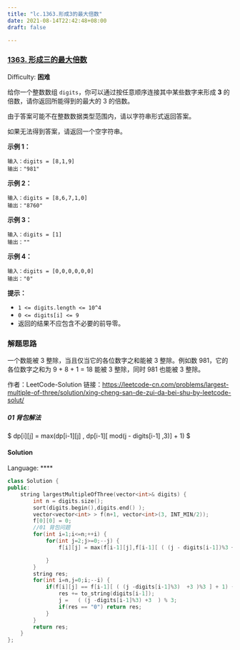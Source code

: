 ```yaml
---
title: "lc.1363.形成3的最大倍数"
date: 2021-08-14T22:42:48+08:00
draft: false

---
```


### [1363\. 形成三的最大倍数](https://leetcode-cn.com/problems/largest-multiple-of-three/)

Difficulty: **困难**


给你一个整数数组 `digits`，你可以通过按任意顺序连接其中某些数字来形成 **3** 的倍数，请你返回所能得到的最大的 3 的倍数。

由于答案可能不在整数数据类型范围内，请以字符串形式返回答案。

如果无法得到答案，请返回一个空字符串。

**示例 1：**

```
输入：digits = [8,1,9]
输出："981"
```

**示例 2：**

```
输入：digits = [8,6,7,1,0]
输出："8760"
```

**示例 3：**

```
输入：digits = [1]
输出：""
```

**示例 4：**

```
输入：digits = [0,0,0,0,0,0]
输出："0"
```

**提示：**

*   `1 <= digits.length <= 10^4`
*   `0 <= digits[i] <= 9`
*   返回的结果不应包含不必要的前导零。



###  解题思路

一个数能被 3 整除，当且仅当它的各位数字之和能被 3 整除。例如数 981，它的各位数字之和为 9 + 8 + 1 = 18 能被 3 整除，同时 981 也能被 3 整除。

作者：LeetCode-Solution
链接：https://leetcode-cn.com/problems/largest-multiple-of-three/solution/xing-cheng-san-de-zui-da-bei-shu-by-leetcode-solut/
 





#####  01 背包解法

$ dp[i][j] = max(dp[i-1][j] , dp[i-1][ mod(j - digits[i-1] ,3)] + 1) $




#### Solution

Language: ****

```cpp
class Solution {
public:
    string largestMultipleOfThree(vector<int>& digits) {
        int n = digits.size();
        sort(digits.begin(),digits.end() );
        vector<vector<int> > f(n+1, vector<int>(3, INT_MIN/2));
        f[0][0] = 0;
        //01 背包问题
        for(int i=1;i<=n;++i) {
            for(int j=2;j>=0;--j) {
                f[i][j] = max(f[i-1][j],f[i-1][ ( (j - digits[i-1])%3 + 3 )%3] + 1);

            }
        }
        string res;
        for(int i=n,j=0;i;--i) {
            if(f[i][j] == f[i-1][ ( (j -digits[i-1]%3)  +3 )%3 ] + 1) {
                res += to_string(digits[i-1]);
                j =   ( (j -digits[i-1]%3) +3  ) % 3;
                if(res == "0") return res;
            }
        }
        return res;
    }
};
```